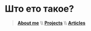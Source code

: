 # Што ето такое?

> [**About me**](/about) \\\ [**Projects**](/projects) \\\ [**Articles**](/articles)
